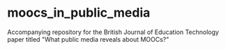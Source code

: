 moocs_in_public_media
=====================

Accompanying repository for the British Journal of Education Technology paper titled "What public media reveals about MOOCs?"
